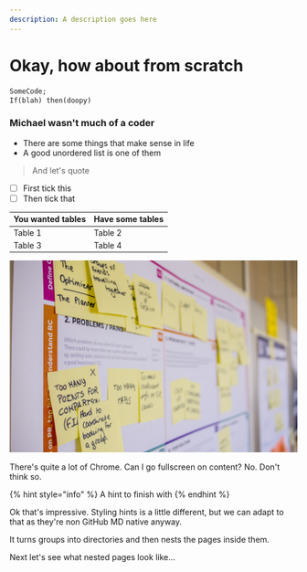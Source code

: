 ```yaml
---
description: A description goes here
---
```


# Okay, how about from scratch

```text
SomeCode;
If(blah) then(doopy)
```

### Michael wasn't much of a coder

* There are some things that make sense in life
* A good unordered list is one of them

> And let's quote

* [ ] First tick this
* [ ] Then tick that

| You wanted tables | Have some tables |
| :--- | :--- |
| Table 1 | Table 2 |
| Table 3 | Table 4 |

![An image](../.gitbook/assets/daria-nepriakhina-zocdwpuirua-unsplash.jpg)

There's quite a lot of Chrome. Can I go fullscreen on content? No. Don't think so.

{% hint style="info" %}
A hint to finish with
{% endhint %}

Ok that's impressive. Styling hints is a little different, but we can adapt to that as they're non GitHub MD native anyway.

It turns groups into directories and then nests the pages inside them.

Next let's see what nested pages look like...


